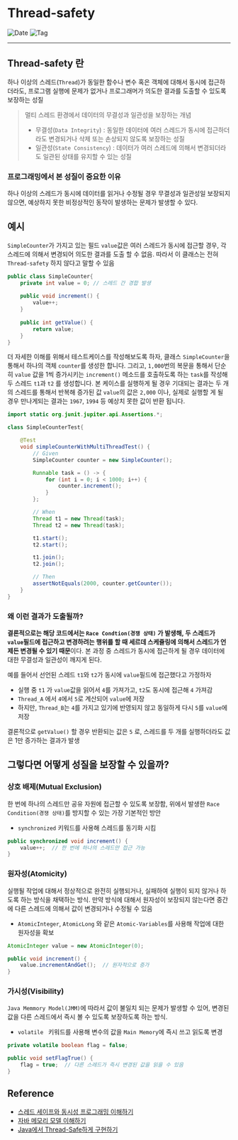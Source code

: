 # Thread-safety
![Date](https://img.shields.io/badge/Date-2024--12--09-blue)
![Tag](https://img.shields.io/badge/Tag-Java-orange)

---

## Thread-safety 란 
하나 이상의 스레드(`Thread`)가 동일한 함수나 변수 혹은 객체에 대해서 동시에 접근하더라도, 프로그램 실행에 문제가 없거나 프로그래머가 의도한 결과를 도출할 수 있도록 보장하는 성질 
> 멀티 스레드 환경에서 데이터의 무결성과 일관성을 보장하는 개념
> - 무결성(`Data Integrity`) : 동일한 데이터에 여러 스레드가 동시에 접근하더라도 변경되거나 삭제 또는 손상되지 않도록 보장하는 성질
> - 일관성(`State Consistency`) : 데이터가 여러 스레드에 의해서 변경되더라도 일관된 상태를 유지할 수 있는 성질  

### 프로그래밍에서 본 성질이 중요한 이유
하나 이상의 스레드가 동시에 데이터를 읽거나 수정될 경우 무결성과 일관성일 보장되지 않으면, 예상하지 못한 비정상적인 동작이 발생하는 문제가 발생할 수 있다.

## 예시
`SimpleCounter`가 가지고 있는 필드 `value`값은 여러 스레드가 동시에 접근할 경우, 각 스레드에 의해서 변경되어 의도한 결과를 도출 할 수 없음.
따라서 이 클래스는 전혀 `Thread-safety` 하지 않다고 말할 수 있음
```java
public class SimpleCounter{
    private int value = 0; // 스레드 간 경합 발생
    
    public void increment() {
        value++;
    }
    
    public int getValue() {
        return value;
    }
}
```
더 자세한 이해를 위해서 테스트케이스를 작성해보도록 하자, 클래스 `SimpleCounter`을 통해서 하나의 객체 `counter`를 생성한 합니다. 
그리고, `1,000`번의 복문을 통해서 단순히 `value` 값을 1씩 증가시키는 `increment()` 메소드를 호출하도록 하는 `task`를 작성해 두 스레드 `t1`과 `t2` 를 생성합니다.
본 케이스를 실행하게 될 경우 기대되는 결과는 두 개의 스레드를 통해서 반복해 증가된 값 `value`의 값은 `2,000` 이나, 실제로 실행할 게 될 경우 만나게되는 결과는 `1967`, `1994` 등 예상치 못한 값이 반환 됩니다.
```java
import static org.junit.jupiter.api.Assertions.*;

class SimpleCounterTest{

    @Test
    void simpleCounterWithMultiThreadTest() {
        // Given
        SimpleCounter counter = new SimpleCounter();

        Runnable task = () -> {
            for (int i = 0; i < 1000; i++) {
                counter.increment();
            }
        };

        // When
        Thread t1 = new Thread(task);
        Thread t2 = new Thread(task);

        t1.start();
        t2.start();

        t1.join();
        t2.join();

        // Then
        assertNotEquals(2000, counter.getCounter()); 
    }
}

```
### 왜 이런 결과가 도출될까?

**결론적으로는 해당 코드에서는 `Race Condtion(경쟁 상태)` 가 발생해, 두 스레드가 `value`필드에 접근하고 변경하려는 행위를 할 때 세르데 스케쥴링에 의해서 스레드가 언제든 변경될 수 있기 때문**이다.
본 과정 중 스레드가 동시에 접근하게 될 경우 데이터에 대한 무결성과 일관성이 깨지게 된다.

예를 들어서 선언된 스레드 `t1`와 `t2`가 동시에 `value`필드에 접근했다고 가정하자
- 실행 중 `t1` 가 `value`값을 읽어서 `4`를 가져가고, `t2`도 동시에 접근해 `4` 가져감
- `Thread_A` 에서 `4`에서 `5`로 계산되어 `value`에 저장
- 하지만, `Thread_B`는 `4`를 가지고 있기에 반영되지 않고 동일하게 다시 `5`를 `value`에 저장

결론적으로 `getValue()` 할 경우 반환되는 값은 `5` 로, 스레드를 두 개를 실행하더라도 값은 1만 증가하는 결과가 발생

## 그렇다면 어떻게 성질을 보장할 수 있을까?
### 상호 배제(Mutual Exclusion)
한 번에 하나의 스레드만 공유 자원에 접근할 수 있도록 보장함, 위에서 발생한 `Race Condition(경쟁 상태)`를 방지할 수 있는 가장 기본적인 방안
- `synchronized` 키워드를 사용해 스레드를 동기화 시킴

```java
public synchronized void increment() {
    value++;  // 한 번에 하나의 스레드만 접근 가능
}
```

### 원자성(Atomicity)
실행될 작업에 대해서 정상적으로 완전히 실행되거나, 실패하여 실행이 되지 않거나 하도록 하는 방식을 채택하는 방식. 만약 방식에 대해서 원자성이 보장되지 않는다면 중간에 다른 스레드에 의해서 값이 변경되거나 수정될 수 있음
- `AtomicInteger`, `AtomicLong` 와 같은 `Atomic-Variables`를 사용해 작업에 대한 원자성을 확보

```java
AtomicInteger value = new AtomicInteger(0);

public void increment() {
    value.incrementAndGet();  // 원자적으로 증가
}
```

### 가시성(Visibility)
`Java Memmory Model(JMM)`에 따라서 값이 불일치 되는 문제가 발생할 수 있어, 변경된 값을 다른 스레드에서 즉시 볼 수 있도록 보장하도록 하는 방식.  
- `volatile ` 키워드를 사용해 변수의 값을 `Main Memory`에 즉시 쓰고 읽도록 변경
```java
private volatile boolean flag = false;

public void setFlagTrue() {
    flag = true;  // 다른 스레드가 즉시 변경된 값을 읽을 수 있음
}
```

## Reference
- [스레드 세이프와 동시성 프로그래밍 이해하기](https://f-lab.kr/insight/understanding-thread-safety-and-concurrency-programming)
- [자바 메모리 모델 이해하기](https://f-lab.kr/insight/understanding-java-memory-model)
- [Java에서 Thread-Safe하게 구현하기](https://velog.io/@mangoo/java-thread-safety)